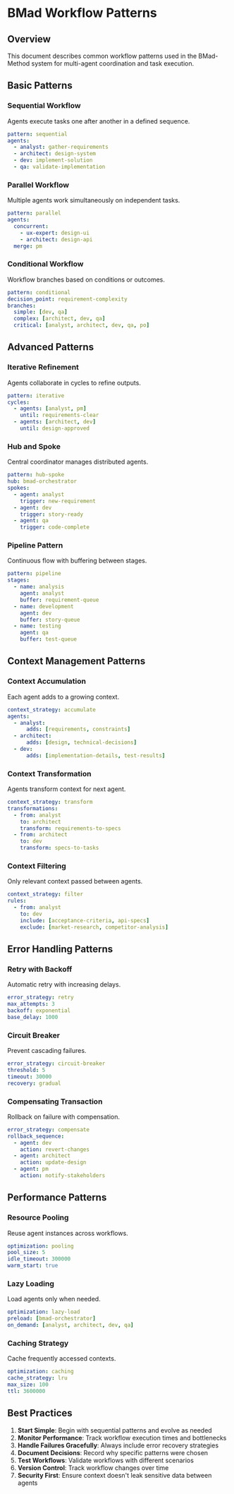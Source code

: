 # BMad Workflow Patterns

## Overview
This document describes common workflow patterns used in the BMad-Method system for multi-agent coordination and task execution.

## Basic Patterns

### Sequential Workflow
Agents execute tasks one after another in a defined sequence.

```yaml
pattern: sequential
agents:
  - analyst: gather-requirements
  - architect: design-system
  - dev: implement-solution
  - qa: validate-implementation
```

### Parallel Workflow
Multiple agents work simultaneously on independent tasks.

```yaml
pattern: parallel
agents:
  concurrent:
    - ux-expert: design-ui
    - architect: design-api
  merge: pm
```

### Conditional Workflow
Workflow branches based on conditions or outcomes.

```yaml
pattern: conditional
decision_point: requirement-complexity
branches:
  simple: [dev, qa]
  complex: [architect, dev, qa]
  critical: [analyst, architect, dev, qa, po]
```

## Advanced Patterns

### Iterative Refinement
Agents collaborate in cycles to refine outputs.

```yaml
pattern: iterative
cycles:
  - agents: [analyst, pm]
    until: requirements-clear
  - agents: [architect, dev]
    until: design-approved
```

### Hub and Spoke
Central coordinator manages distributed agents.

```yaml
pattern: hub-spoke
hub: bmad-orchestrator
spokes:
  - agent: analyst
    trigger: new-requirement
  - agent: dev
    trigger: story-ready
  - agent: qa
    trigger: code-complete
```

### Pipeline Pattern
Continuous flow with buffering between stages.

```yaml
pattern: pipeline
stages:
  - name: analysis
    agent: analyst
    buffer: requirement-queue
  - name: development
    agent: dev
    buffer: story-queue
  - name: testing
    agent: qa
    buffer: test-queue
```

## Context Management Patterns

### Context Accumulation
Each agent adds to a growing context.

```yaml
context_strategy: accumulate
agents:
  - analyst:
      adds: [requirements, constraints]
  - architect:
      adds: [design, technical-decisions]
  - dev:
      adds: [implementation-details, test-results]
```

### Context Transformation
Agents transform context for next agent.

```yaml
context_strategy: transform
transformations:
  - from: analyst
    to: architect
    transform: requirements-to-specs
  - from: architect
    to: dev
    transform: specs-to-tasks
```

### Context Filtering
Only relevant context passed between agents.

```yaml
context_strategy: filter
rules:
  - from: analyst
    to: dev
    include: [acceptance-criteria, api-specs]
    exclude: [market-research, competitor-analysis]
```

## Error Handling Patterns

### Retry with Backoff
Automatic retry with increasing delays.

```yaml
error_strategy: retry
max_attempts: 3
backoff: exponential
base_delay: 1000
```

### Circuit Breaker
Prevent cascading failures.

```yaml
error_strategy: circuit-breaker
threshold: 5
timeout: 30000
recovery: gradual
```

### Compensating Transaction
Rollback on failure with compensation.

```yaml
error_strategy: compensate
rollback_sequence:
  - agent: dev
    action: revert-changes
  - agent: architect
    action: update-design
  - agent: pm
    action: notify-stakeholders
```

## Performance Patterns

### Resource Pooling
Reuse agent instances across workflows.

```yaml
optimization: pooling
pool_size: 5
idle_timeout: 300000
warm_start: true
```

### Lazy Loading
Load agents only when needed.

```yaml
optimization: lazy-load
preload: [bmad-orchestrator]
on_demand: [analyst, architect, dev, qa]
```

### Caching Strategy
Cache frequently accessed contexts.

```yaml
optimization: caching
cache_strategy: lru
max_size: 100
ttl: 3600000
```

## Best Practices

1. **Start Simple**: Begin with sequential patterns and evolve as needed
2. **Monitor Performance**: Track workflow execution times and bottlenecks
3. **Handle Failures Gracefully**: Always include error recovery strategies
4. **Document Decisions**: Record why specific patterns were chosen
5. **Test Workflows**: Validate workflows with different scenarios
6. **Version Control**: Track workflow changes over time
7. **Security First**: Ensure context doesn't leak sensitive data between agents